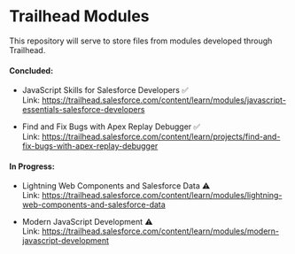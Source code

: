 # Trailhead Modules
This repository will serve to store files from modules developed through Trailhead.

#### Concluded:
- JavaScript Skills for Salesforce Developers ✅ <br>
Link: https://trailhead.salesforce.com/content/learn/modules/javascript-essentials-salesforce-developers

- Find and Fix Bugs with Apex Replay Debugger ✅ <br>
Link: https://trailhead.salesforce.com/content/learn/projects/find-and-fix-bugs-with-apex-replay-debugger

#### In Progress:
- Lightning Web Components and Salesforce Data ⚠ <br>
Link: https://trailhead.salesforce.com/content/learn/modules/lightning-web-components-and-salesforce-data

- Modern JavaScript Development ⚠ <br>
Link: https://trailhead.salesforce.com/content/learn/modules/modern-javascript-development
